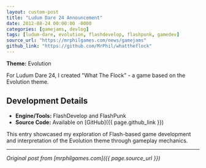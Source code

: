 ```yaml
---
layout: custom-post
title: "Ludum Dare 24 Announcement"
date: 2012-08-24 00:00:00 -0000
categories: [gamejams, devlog]
tags: [ludum-dare, evolution, flashdevelop, flashpunk, gamedev]
source_url: "https://mrphilgames.com/news/gamejams"
github_link: "https://github.com/MrPhil/whattheflock"
---
```


**Theme:** Evolution

For Ludum Dare 24, I created "What The Flock" - a game based on the Evolution theme. 

## Development Details

- **Engine/Tools:** FlashDevelop and FlashPunk
- **Source Code:** Available on [GitHub]({{ page.github_link }})

This entry showcased my exploration of Flash-based game development and interpretation of the Evolution theme through gameplay mechanics.

---
*Original post from [mrphilgames.com]({{ page.source_url }})*